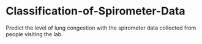 # Classification-of-Spirometer-Data
Predict the level of lung congestion with the spirometer data collected from people visiting the lab.
